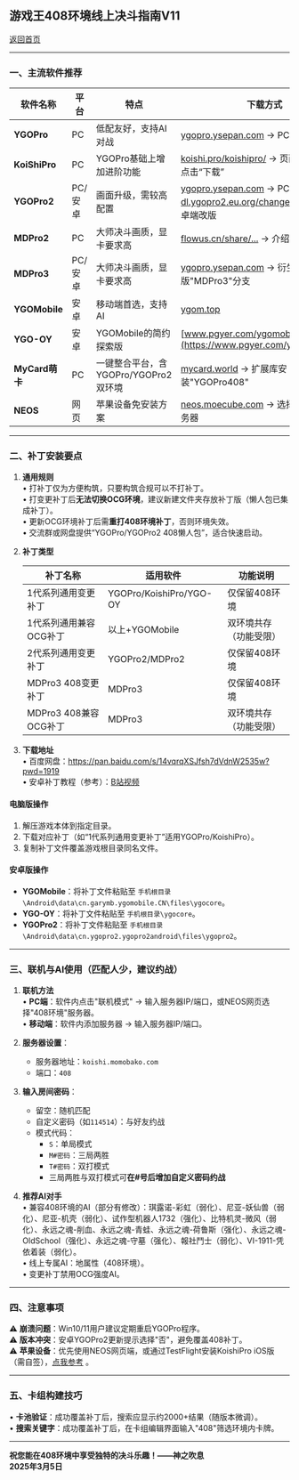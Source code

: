 ## 游戏王408环境线上决斗指南V11

[返回首页](https://masteryuten.github.io/ygo408/)

---
### 一、主流软件推荐
| 软件名称       | 平台   | 特点                                                                 | 下载方式                                                                                   |
|----------------|--------|----------------------------------------------------------------------|------------------------------------------------------------------------------------------|
| **YGOPro**     | PC     | 低配友好，支持AI对战                                                 | [ygopro.ysepan.com](http://ygopro.ysepan.com/) → PC版完整包                              |
| **KoiShiPro**  | PC     | YGOPro基础上增加进阶功能                                                 | [koishi.pro/koishipro/](https://koishi.pro/koishipro/) → 页面上方或下方点击“下载”                              |
| **YGOPro2**    | PC/安卓 | 画面升级，需较高配置                                                 | [ygopro.ysepan.com](http://ygopro.ysepan.com/) → PC版完整包，[dl.ygopro2.eu.org/changelog.html](https://dl.ygopro2.eu.org/changelog.html) → 安卓端改版                              |
| **MDPro2**     | PC     | 大师决斗画质，显卡要求高                                                 | [flowus.cn/share/...](https://flowus.cn/share/8e562d75-7014-424e-bbcd-72e344a724fe) → 介绍页面                                       |
| **MDPro3**     | PC/安卓| 大师决斗画质，显卡要求高                                             | [ygopro.ysepan.com](http://ygopro.ysepan.com/) → 衍生版"MDPro3"分支                            |
| **YGOMobile**  | 安卓   | 移动端首选，支持AI                                                   | [ygom.top](https://ygom.top/)                                                            |
| **YGO-OY**     | 安卓   | YGOMobile的简约探索版                                                   | [www.pgyer.com/ygomobile_oy](https://www.pgyer.com/ygomobile_oy)                                                            |
| **MyCard萌卡** | PC     | 一键整合平台，含YGOPro/YGOPro2双环境                                 | [mycard.world](https://mycard.world/) → 扩展库安装"YGOPro408"                           |
| **NEOS**       | 网页   | 苹果设备免安装方案                                                   | [neos.moecube.com](https://neos.moecube.com/) → 选择"408环境"服务器                      |

---

### 二、补丁安装要点
1. **通用规则**  
   • 打补丁仅为方便构筑，只要构筑合规可以不打补丁。  
   • 打变更补丁后**无法切换OCG环境**，建议新建文件夹存放补丁版（懒人包已集成补丁）。  
   • 更新OCG环境补丁后需**重打408环境补丁**，否则环境失效。  
   • 交流群或网盘提供“YGOPro/YGOPro2 408懒人包”，适合快速启动。  

2. **补丁类型**  
   
   | 补丁名称                      | 适用软件                          | 功能说明                   |
   |-------------------------------|-----------------------------------|----------------------------|
   | 1代系列通用变更补丁            | YGOPro/KoishiPro/YGO-OY          | 仅保留408环境              |
   | 1代系列通用兼容OCG补丁         | 以上+YGOMobile                    | 双环境共存（功能受限）     |
   | 2代系列通用变更补丁            | YGOPro2/MDPro2                   | 仅保留408环境              |
   | MDPro3 408变更补丁            | MDPro3                           | 仅保留408环境              |
   | MDPro3 408兼容OCG补丁         | MDPro3                           | 双环境共存（功能受限）              |
   
3. **下载地址**  
   • 百度网盘：<https://pan.baidu.com/s/14vqrqXSJfsh7dVdnW2535w?pwd=1919>  
   • 安卓补丁教程（参考）：[B站视频](https://www.bilibili.com/video/BV1KW4y1Y7ym/)  

#### **电脑版操作**  
1. 解压游戏本体到指定目录。  
2. 下载对应补丁（如“1代系列通用变更补丁”适用YGOPro/KoishiPro）。  
3. 复制补丁文件覆盖游戏根目录同名文件。  

#### **安卓版操作**  
- **YGOMobile**：将补丁文件粘贴至 `手机根目录\Android\data\cn.garymb.ygomobile.CN\files\ygocore`。  
- **YGO-OY**：将补丁文件粘贴至 `手机根目录\ygocore`。
- **YGOPro2**：将补丁文件粘贴至 `手机根目录\Android\data\cn.ygopro2.ygopro2android\files\ygopro2`。  

---

### 三、联机与AI使用（匹配人少，建议约战）
1. **联机方法**  
   • **PC端**：软件内点击"联机模式" → 输入服务器IP/端口，或NEOS网页选择"408环境"服务器。  
   • **移动端**：软件内添加服务器  → 输入服务器IP/端口。  

2. **服务器设置**：
   - 服务器地址：`koishi.momobako.com`  
   - 端口：`408`  

3. **输入房间密码**：  
   - 留空：随机匹配  
   - 自定义密码（如`114514`）：与好友约战  
   - 模式代码：  
     - `S`：单局模式  
     - `M#密码`：三局两胜  
     - `T#密码`：双打模式  
     - 三局两胜与双打模式可**在#号后增加自定义密码约战**

4. **推荐AI对手**  
   • 兼容408环境的AI（部分有修改）：琪露诺-彩虹（弱化）、尼亚-妖仙兽（弱化）、尼亚-机壳（弱化）、试作型机器人1732（强化）、比特机灵-微风（弱化）、永远之魂-削血、永远之魂-青蛙、永远之魂-荷鲁斯（强化）、永远之魂-OldSchool（强化）、永远之魂-守墓（强化）、報社鬥士（弱化）、VI-1911-凭依着装（弱化）。  
   • 线上专属AI：地属性（408环境）。  
   • 变更补丁禁用OCG强度AI。  

---

### 四、注意事项
⚠️ **崩溃问题**：Win10/11用户建议定期重启YGOPro程序。  
⚠️ **版本冲突**：安卓YGOPro2更新提示选择"否"，避免覆盖408补丁。  
⚠️ **苹果设备**：优先使用NEOS网页端，或通过TestFlight安装KoishiPro iOS版（需自签），[点我参考](https://koishi.pro/koishipro2ios/) 。   

---

### 五、卡组构建技巧
• **卡池验证**：成功覆盖补丁后，搜索应显示约2000+结果（随版本微调）。  
• **搜索关键字**：成功覆盖补丁后，在卡组编辑界面输入"408"筛选环境内卡牌。  

---
**祝您能在408环境中享受独特的决斗乐趣！——神之吹息**  
**2025年3月5日**